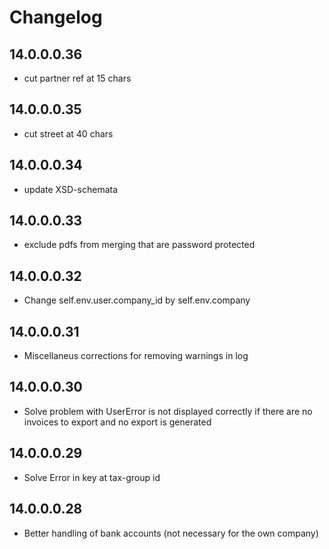 # Changelog

## 14.0.0.0.36
- cut partner ref at 15 chars

## 14.0.0.0.35
- cut street at 40 chars

## 14.0.0.0.34
- update XSD-schemata

## 14.0.0.0.33
- exclude pdfs from merging that are password protected

## 14.0.0.0.32
- Change self.env.user.company_id by self.env.company

## 14.0.0.0.31
- Miscellaneus corrections for removing warnings in log

## 14.0.0.0.30
- Solve problem with UserError is not displayed correctly if there are no invoices to export and no export is generated

## 14.0.0.0.29
- Solve Error in key at tax-group id

## 14.0.0.0.28
- Better handling of bank accounts (not necessary for the own company)